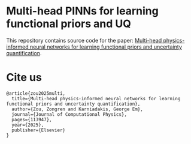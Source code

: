 # Multi-head PINNs for learning functional priors and UQ
This repository contains source code for the paper: [Multi-head physics-informed neural networks for learning functional priors and uncertainty quantification](https://doi.org/10.1016/j.jcp.2025.113947).

# Cite us
```
@article{zou2025multi,
  title={Multi-head physics-informed neural networks for learning functional priors and uncertainty quantification},
  author={Zou, Zongren and Karniadakis, George Em},
  journal={Journal of Computational Physics},
  pages={113947},
  year={2025},
  publisher={Elsevier}
}
```

